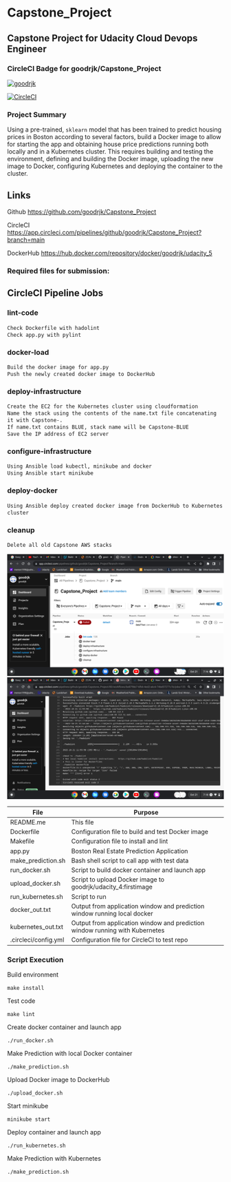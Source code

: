 # Capstone_Project
## Capstone Project for Udacity Cloud Devops Engineer

### CircleCI Badge for goodrjk/Capstone_Project   
[![goodrjk](https://circleci.com/gh/goodrjk/Capstone_Project.svg?style=svg)](https://circleci.com/gh/goodrjk/Capstone_Project/?branch=main)

[![CircleCI](https://dl.circleci.com/status-badge/img/gh/goodrjk/Capstone_Project/tree/main.svg?style=svg)](https://dl.circleci.com/status-badge/redirect/gh/goodrjk/Capstone_Project/tree/main)

### Project Summary

Using a pre-trained, `sklearn` model that has been trained to predict housing prices in Boston according to several factors, build a Docker image to allow for starting the app and obtaining house price predictions running both locally and in a Kubernetes cluster.
This requires building and testing the environment, defining and building the Docker image, uploading the new image to Docker, configuring Kubernetes and deploying the container to the cluster. 

## Links

Github		https://github.com/goodrjk/Capstone_Project

CircleCI	https://app.circleci.com/pipelines/github/goodrjk/Capstone_Project?branch=main

DockerHub	https://hub.docker.com/repository/docker/goodrjk/udacity_5
	
### Required files for submission:

## CircleCI Pipeline Jobs

### lint-code
	Check Dockerfile with hadolint  
	Check app.py with pylint
### docker-load
	Build the docker image for app.py
	Push the newly created docker image to DockerHub
### deploy-infrastructure
	Create the EC2 for the Kubernetes cluster using cloudformation
	Name the stack using the contents of the name.txt file concatenating it with Capstone-.
	If name.txt contains BLUE, stack name will be Capstone-BLUE
	Save the IP address of EC2 server
### configure-infrastructure
	Using Ansible load kubectl, minikube and docker
	Using Ansible start minikube
### deploy-docker
	Using Ansible deploy created docker image from DockerHub to Kubernetes cluster
### cleanup
	Delete all old Capstone AWS stacks

![Lint failure main](./Screenshots/lint_failure_main.png)
![Lint failure details](./Screenshots/lint_failure_details.png)


|  File                 |    Purpose                                                                   |
| ------------------    | --------------------------------------------------------------------------   |
| README.me             | This file                                                                    |
| Dockerfile            | Configuration file to build and test Docker image                            |
| Makefile              | Configuration file to install and lint                                       | 
| app.py                | Boston Real Estate Prediction Application                                    |
| make_prediction.sh    | Bash shell script to call app with test data                                 |
| run_docker.sh         | Script to build docker container and launch app                              |
| upload_docker.sh      | Script to upload Docker image to goodrjk/udacity_4:firstimage                |
| run_kubernetes.sh     | Script to run                                                                |
| docker_out.txt        | Output from application window and prediction window running local docker    |
| kubernetes_out.txt    | Output from application window and prediction window running with Kubernetes |
| .circleci/config.yml  | Configuration file for CircleCI to test repo                                 |

### Script Execution

Build environment

	make install

Test code

	make lint

Create docker container and launch app

	./run_docker.sh

Make Prediction with local Docker container

	./make_prediction.sh

Upload Docker image to DockerHub

	./upload_docker.sh

Start minikube

	minikube start

Deploy container and launch app

	./run_kubernetes.sh

Make Prediction with Kubernetes

	./make_prediction.sh


